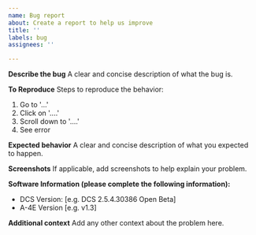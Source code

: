 ```yaml
---
name: Bug report
about: Create a report to help us improve
title: ''
labels: bug
assignees: ''

---
```


**Describe the bug**
A clear and concise description of what the bug is.

**To Reproduce**
Steps to reproduce the behavior:
1. Go to '...'
2. Click on '....'
3. Scroll down to '....'
4. See error

**Expected behavior**
A clear and concise description of what you expected to happen.

**Screenshots**
If applicable, add screenshots to help explain your problem.

**Software Information (please complete the following information):**
 - DCS Version: [e.g. DCS 2.5.4.30386 Open Beta]
 - A-4E Version [e.g. v1.3]

**Additional context**
Add any other context about the problem here.
